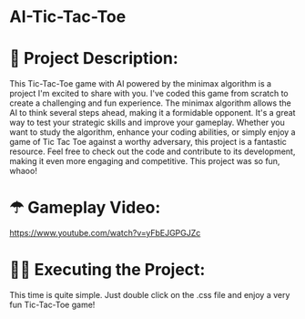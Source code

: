 # AI-Tic-Tac-Toe

#  🤖 Project Description:
This Tic-Tac-Toe game with AI powered by the minimax algorithm is a project I'm excited to share with you. I've coded this game from scratch to create a challenging and fun experience. The minimax algorithm allows the AI to think several steps ahead, making it a formidable opponent. It's a great way to test your strategic skills and improve your gameplay. Whether you want to study the algorithm, enhance your coding abilities, or simply enjoy a game of Tic Tac Toe against a worthy adversary, this project is a fantastic resource. Feel free to check out the code and contribute to its development, making it even more engaging and competitive. This project was so fun, whaoo! 

#  ☂ Gameplay Video:
https://www.youtube.com/watch?v=yFbEJGPGJZc

#  🙌🏼 Executing the Project:
This time is quite simple. Just double click on the .css file and enjoy a very fun Tic-Tac-Toe game!
